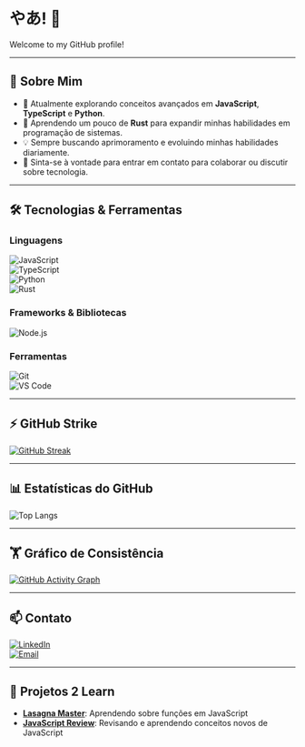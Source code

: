 # やあ! 👋  

Welcome to my GitHub profile!  

---

## 🚀 Sobre Mim  
- 🔭 Atualmente explorando conceitos avançados em **JavaScript**, **TypeScript** e **Python**.  
- 🌱 Aprendendo um pouco de **Rust** para expandir minhas habilidades em programação de sistemas.  
- 💡 Sempre buscando aprimoramento e evoluindo minhas habilidades diariamente.  
- 💬 Sinta-se à vontade para entrar em contato para colaborar ou discutir sobre tecnologia.  

---

## 🛠️ Tecnologias & Ferramentas  

### Linguagens  
![JavaScript](https://img.shields.io/badge/JavaScript-F7DF1E?style=for-the-badge&logo=javascript&logoColor=black)  
![TypeScript](https://img.shields.io/badge/TypeScript-3178C6?style=for-the-badge&logo=typescript&logoColor=white)  
![Python](https://img.shields.io/badge/Python-3776AB?style=for-the-badge&logo=python&logoColor=white)  
![Rust](https://img.shields.io/badge/Rust-000000?style=for-the-badge&logo=rust&logoColor=white)  

### Frameworks & Bibliotecas  
![Node.js](https://img.shields.io/badge/Node.js-339933?style=for-the-badge&logo=nodedotjs&logoColor=white)  

### Ferramentas  
![Git](https://img.shields.io/badge/Git-F05032?style=for-the-badge&logo=git&logoColor=white)  
![VS Code](https://img.shields.io/badge/VS%20Code-007ACC?style=for-the-badge&logo=visualstudiocode&logoColor=white)  

---

## ⚡ GitHub Strike  

[![GitHub Streak](https://streak-stats.demolab.com/?user=visionsPercosits)](https://git.io/streak-stats)  

---

## 📊 Estatísticas do GitHub  

![Top Langs](https://github-readme-stats.vercel.app/api/top-langs/?username=visionsPercosits&layout=compact&theme=tokyonight&hide_border=true)  

---

## 🏋️ Gráfico de Consistência  

[![GitHub Activity Graph](https://github-readme-activity-graph.vercel.app/graph?username=visionsPercosits&bg_color=ffffff&color=9e4c98&line=00ecf0&point=000000&area=true&hide_border=true)](https://github.com/ashutosh00710/github-readme-activity-graph)  

---

## 📫 Contato  

[![LinkedIn](https://img.shields.io/badge/LinkedIn-0A66C2?style=for-the-badge&logo=linkedin&logoColor=white)](https://linkedin.com/in/your-profile)  
[![Email](https://img.shields.io/badge/Email-D14836?style=for-the-badge&logo=gmail&logoColor=white)](mailto:your-email@example.com)  

---

## 🌟 Projetos 2 Learn  

- **[Lasagna Master](https://github.com/visionsPercosits/lasagna-master)**: Aprendendo sobre funções em JavaScript
- **[JavaScript Review](https://github.com/visionsPercosits/javascript-review)**: Revisando e aprendendo conceitos novos de JavaScript  

